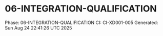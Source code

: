 # 06-INTEGRATION-QUALIFICATION
Phase: 06-INTEGRATION-QUALIFICATION
CI: CI-XD001-005
Generated: Sun Aug 24 22:41:26 UTC 2025
